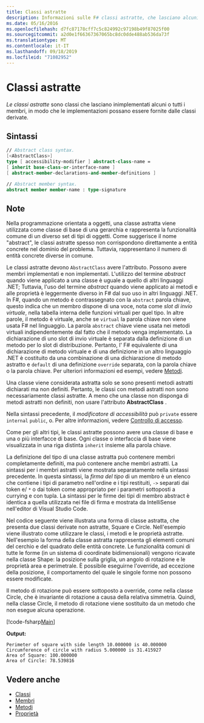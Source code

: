 ```yaml
---
title: Classi astratte
description: Informazioni sulle F# classi astratte, che lasciano alcuni o tutti i membri non implementati e rappresentano funzionalità comuni di un set diversificato di tipi di oggetti.
ms.date: 05/16/2016
ms.openlocfilehash: d7fc87178cff7c5c824992c97198b49f87025f00
ms.sourcegitcommit: a2d0e1f66367367065bc8dc0dde488ab536da73f
ms.translationtype: MT
ms.contentlocale: it-IT
ms.lasthandoff: 09/18/2019
ms.locfileid: "71082952"
---
```

# <a name="abstract-classes"></a>Classi astratte

*Le classi astratte* sono classi che lasciano inimplementati alcuni o tutti i membri, in modo che le implementazioni possano essere fornite dalle classi derivate.

## <a name="syntax"></a>Sintassi

```fsharp
// Abstract class syntax.
[<AbstractClass>]
type [ accessibility-modifier ] abstract-class-name =
[ inherit base-class-or-interface-name ]
[ abstract-member-declarations-and-member-definitions ]

// Abstract member syntax.
abstract member member-name : type-signature
```

## <a name="remarks"></a>Note

Nella programmazione orientata a oggetti, una classe astratta viene utilizzata come classe di base di una gerarchia e rappresenta la funzionalità comune di un diverso set di tipi di oggetti. Come suggerisce il nome "abstract", le classi astratte spesso non corrispondono direttamente a entità concrete nel dominio del problema. Tuttavia, rappresentano il numero di entità concrete diverse in comune.

Le classi astratte devono `AbstractClass` avere l'attributo. Possono avere membri implementati e non implementati. L'utilizzo del termine *abstract* quando viene applicato a una classe è uguale a quello di altri linguaggi .NET; Tuttavia, l'uso del termine *abstract* quando viene applicato ai metodi e alle proprietà è leggermente diverso in F# dal suo uso in altri linguaggi .NET. In F#, quando un metodo è contrassegnato con la `abstract` parola chiave, questo indica che un membro dispone di una voce, nota come *slot di invio virtuale*, nella tabella interna delle funzioni virtuali per quel tipo. In altre parole, il metodo è virtuale, anche se `virtual` la parola chiave non viene usata F# nel linguaggio. La parola `abstract` chiave viene usata nei metodi virtuali indipendentemente dal fatto che il metodo venga implementato. La dichiarazione di uno slot di invio virtuale è separata dalla definizione di un metodo per lo slot di distribuzione. Pertanto, l' F# equivalente di una dichiarazione di metodo virtuale e di una definizione in un altro linguaggio .NET è costituito da una combinazione di una dichiarazione di metodo astratto e `default` di una definizione `override` separata, con la parola chiave o la parola chiave. Per ulteriori informazioni ed esempi, vedere [Metodi](./members/methods.md).

Una classe viene considerata astratta solo se sono presenti metodi astratti dichiarati ma non definiti. Pertanto, le classi con metodi astratti non sono necessariamente classi astratte. A meno che una classe non disponga di metodi astratti non definiti, non usare l'attributo **AbstractClass** .

Nella sintassi precedente, il *modificatore di accessibilità* può `private` essere `internal` `public`, o. Per altre informazioni, vedere [Controllo di accesso](access-control.md).

Come per gli altri tipi, le classi astratte possono avere una classe di base e una o più interfacce di base. Ogni classe o interfaccia di base viene visualizzata in una riga distinta `inherit` insieme alla parola chiave.

La definizione del tipo di una classe astratta può contenere membri completamente definiti, ma può contenere anche membri astratti. La sintassi per i membri astratti viene mostrata separatamente nella sintassi precedente. In questa sintassi, la *firma del tipo* di un membro è un elenco che contiene i tipi di parametro nell'ordine e i tipi restituiti, `->` separati dai token e/ `*` o dai token come appropriato per i parametri sottoposti a currying e con tupla. La sintassi per le firme dei tipi di membro abstract è identica a quella utilizzata nei file di firma e mostrata da IntelliSense nell'editor di Visual Studio Code.

Nel codice seguente viene illustrata una forma di classe astratta, che presenta due classi derivate non astratte, Square e Circle. Nell'esempio viene illustrato come utilizzare le classi, i metodi e le proprietà astratte. Nell'esempio la forma della classe astratta rappresenta gli elementi comuni del cerchio e del quadrato delle entità concrete. Le funzionalità comuni di tutte le forme (in un sistema di coordinate bidimensionali) vengono ricavate nella classe Shape: la posizione sulla griglia, un angolo di rotazione e le proprietà area e perimetrale. È possibile eseguirne l'override, ad eccezione della posizione, il comportamento del quale le singole forme non possono essere modificate.

Il metodo di rotazione può essere sottoposto a override, come nella classe Circle, che è invariante di rotazione a causa della relativa simmetria. Quindi, nella classe Circle, il metodo di rotazione viene sostituito da un metodo che non esegue alcuna operazione.

[!code-fsharp[Main](~/samples/snippets/fsharp/lang-ref-1/snippet2901.fs)]

**Output:**

```console
Perimeter of square with side length 10.000000 is 40.000000
Circumference of circle with radius 5.000000 is 31.415927
Area of Square: 100.000000
Area of Circle: 78.539816
```

## <a name="see-also"></a>Vedere anche

- [Classi](classes.md)
- [Membri](./members/index.md)
- [Metodi](./members/methods.md)
- [Proprietà](./members/Properties.md)
